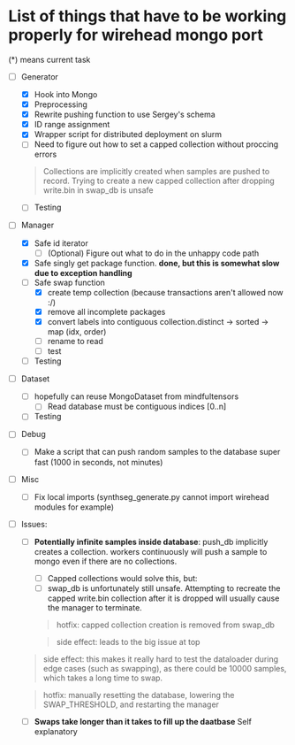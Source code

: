 # List of things that have to be working properly for wirehead mongo port

(*) means current task

- [ ] Generator
    - [x] Hook into Mongo
    - [x] Preprocessing  
    - [x] Rewrite pushing function to use Sergey's schema
    - [x] ID range assignment
    - [x] Wrapper script for distributed deployment on slurm
    - [ ] Need to figure out how to set a capped collection without proccing errors
    > Collections are implicitly created when samples are pushed to record. Trying to create a new capped collection after dropping write.bin in swap_db is unsafe
    - [ ] Testing
- [ ] Manager
    - [x] Safe id iterator
        - [ ] (Optional) Figure out what to do in the unhappy code path 
    - [x] Safe singly get package function. __done, but this is somewhat slow due to exception handling__
    - [ ] Safe swap function
        - [x] create temp collection (because transactions aren't allowed now :/)
        - [x] remove all incomplete packages
        - [x] convert labels into contiguous collection.distinct -> sorted -> map (idx, order) 
        - [ ] rename to read
        - [ ] test
    - [ ] Testing
- [ ] Dataset
    - [ ] hopefully can reuse MongoDataset from mindfultensors
        - [ ] Read database must be contiguous indices [0..n]
    - [ ] Testing
- [ ] Debug
    - [ ] Make a script that can push random samples to the database super fast (1000 in seconds, not minutes)

- [ ] Misc
    - [ ] Fix local imports (synthseg_generate.py cannot import wirehead modules for example)
    
- [ ] Issues:
    - [ ] **Potentially infinite samples inside database**: push_db implicitly creates a collection. workers continuously will push a sample to mongo even if there are no collections. 
        - [ ] Capped collections would solve this, but:
        - [ ] swap_db is unfortunately still unsafe. Attempting to recreate the capped write.bin collection after it is dropped will usually cause the manager to terminate.

        > hotfix: capped collection creation is removed from swap_db

        > side effect: leads to the big issue at top 

    > side effect: this makes it really hard to test the dataloader during edge cases (such as swapping), as there could be 10000 samples, which takes a long time to swap.

    > hotfix: manually resetting the database, lowering the SWAP_THRESHOLD, and restarting the manager

    - [ ] **Swaps take longer than it takes to fill up the daatbase** Self explanatory
